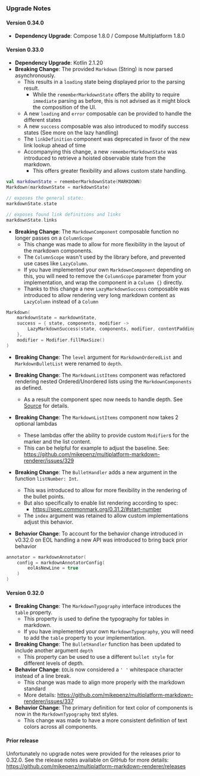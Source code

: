 ### Upgrade Notes

#### Version 0.34.0

- **Dependency Upgrade**: Compose 1.8.0 / Compose Multiplatform 1.8.0

#### Version 0.33.0

- **Dependency Upgrade**: Kotlin 2.1.20
- **Breaking Change**: The provided `Markdown` (String) is now parsed asynchronously.
    - This results in a `loading` state being displayed prior to the parsing result.
        - While the `rememberMarkdownState` offers the ability to require `immediate` parsing as
          before, this is not advised as it might block the composition of the UI.
    - A new `loading` and `error` composable can be provided to handle the different states
    - A new `success` composable was also introduced to modify success states (See more on the lazy
      handling)
    - The `linkDefinition` component was deprecated in favor of the new link lookup ahead of time
    - Accompanying this change, a new `rememberMarkdownState` was introduced to retrieve a hoisted
      observable state from the markdown.
        - This offers greater flexibility and allows custom state handling.

```kotlin
val markdownState = rememberMarkdownState(MARKDOWN)
Markdown(markdownState = markdownState)

// exposes the general state:
markdownState.state

// exposes found link definitions and links
markdownState.links
```

- **Breaking Change**: The `MarkdownComponent` composable function no longer passes on a
  `ColumnScope`
    - This change was made to allow for more flexibility in the layout of the markdown components.
    - The `ColumnScope` wasn't used by the library before, and prevented use cases like
      `LazyColumn`.
    - If you have implemented your own `MarkdownComponent` depending on this, you will need to
      remove the `ColumnScope` parameter from your implementation, and wrap the component in a
      `Column {}` directly.
    - Thanks to this change a new `LazyMarkdownSuccess` composable was introduced to allow
      rendering very long markdown content as `LazyColumn` instead of a `Column`

```kotlin
Markdown(
    markdownState = markdownState,
    success = { state, components, modifier ->
        LazyMarkdownSuccess(state, components, modifier, contentPadding = PaddingValues(16.dp))
    },
    modifier = Modifier.fillMaxSize()
)
```

- **Breaking Change**: The `level` argument for `MarkdownOrderedList` and `MarkdownBulletList` were
  renamed to `depth`.
- **Breaking Change**: The `MarkdownListItems` component was refactored rendering nested
  Ordered/Unordered lists using the `MarkdownComponents` as defined.
    - As a result the component spec now needs to handle depth.
      See [Source](https://github.com/keta1/multiplatform-markdown-renderer/blob/develop/multiplatform-markdown-renderer/src/commonMain/kotlin/com/mikepenz/markdown/compose/components/MarkdownComponents.kt#L201-L208)
      for details.
- **Breaking Change**: The `MarkdownListItems` component now takes 2 optional lambdas
    - These lambdas offer the ability to provide custom `Modifier`s for the marker and the list
      content.
    - This can be helpful for example to adjust the baseline.
      See: https://github.com/mikepenz/multiplatform-markdown-renderer/issues/329
- **Breaking Change**: The `BulletHandler` adds a new argument in the function `listNumber: Int`.
    - This was introduced to allow for more flexibility in the rendering of the bullet points.
    - But also specifically to enable list rendering according to spec:
        - https://spec.commonmark.org/0.31.2/#start-number
    - The `index` argument was retained to allow custom implementations adjust this behavior.

- **Behavior Change**: To account for the behavior change introduced in v0.32.0 on EOL handling a
  new API was introduced to bring back prior behavior

```kotlin
annotator = markdownAnnotator(
    config = markdownAnnotatorConfig(
        eolAsNewLine = true
    )
)
```

#### Version 0.32.0

- **Breaking Change**: The `MarkdownTypography` interface introduces the `table` property.
    - This property is used to define the typography for tables in markdown.
    - If you have implemented your own `MarkdownTypography`, you will need to add the `table`
      property to your implementation.
- **Breaking Change**: The `BulletHandler` function has been updated to include another argument
  `depth`
    - This property can be used to use a different `bullet style` for different levels of depth.
- **Behavior Change**: `EOL`is now considered a `' '` whitespace character instead of a line break.
    - This change was made to align more properly with the markdown standard
    - More details: https://github.com/mikepenz/multiplatform-markdown-renderer/issues/337
- **Behavior Change**: The primary definition for text color of components is now in the
  `MarkdownTypography` text styles.
    - This change was made to have a more consistent definition of text colors across all
      components.

#### Prior release

Unfortunately no upgrade notes were provided for the releases prior to 0.32.0.
See the release notes available on GitHub for more
details: https://github.com/mikepenz/multiplatform-markdown-renderer/releases